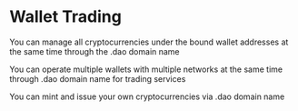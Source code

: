 # Wallet Trading

You can manage all cryptocurrencies under the bound wallet addresses at the same time through the .dao domain name

You can operate multiple wallets with multiple networks at the same time through .dao domain name for trading services

You can mint and issue your own cryptocurrencies via .dao domain name
